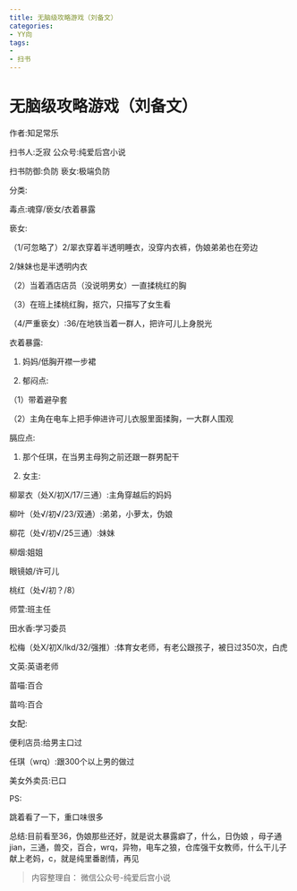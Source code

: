 ```yaml
---
title: 无脑级攻略游戏（刘备文）
categories:
- YY向
tags:
- 
- 扫书
---
```

# 无脑级攻略游戏（刘备文）
作者:知足常乐

扫书人:乏寂 公众号:纯爱后宫小说

扫书防御:负防 亵女:极端负防

分类:

毒点:魂穿/亵女/衣着暴露

亵女:

（1/可忽略了）2/翠衣穿着半透明睡衣，没穿内衣裤，伪娘弟弟也在旁边

2/妹妹也是半透明内衣

（2）当着酒店店员（没说明男女）一直揉桃红的胸

（3）在班上揉桃红胸，抠穴，只描写了女生看

（4/严重亵女）:36/在地铁当着一群人，把许可儿上身脱光

衣着暴露:

1.  妈妈/低胸开襟一步裙

2.  郁闷点:

（1）带着避孕套

（2）主角在电车上把手伸进许可儿衣服里面揉胸，一大群人围观

膈应点:

1.  那个任琪，在当男主母狗之前还跟一群男配干

2.  女主:

柳翠衣（处X/初X/17/三通）:主角穿越后的妈妈

柳叶（处√/初√/23/双通）:弟弟，小萝太，伪娘

柳花（处√/初√/25三通）:妹妹

柳烟:姐姐

眼镜娘/许可儿

桃红（处√/初？/8）

师萱:班主任

田水香:学习委员

松梅（处X/初X/lkd/32/强推）:体育女老师，有老公跟孩子，被日过350次，白虎

文英:英语老师

苗喵:百合

苗呜:百合

女配:

便利店员:给男主口过

任琪（wrq）:跟300个以上男的做过

美女外卖员:已口

PS:

跳着看了一下，重口味很多

总结:目前看至36，伪娘那些还好，就是说太暴露癖了，什么，日伪娘
，母子通jian，三通，兽交，百合，wrq，异物，电车之狼，仓库强干女教师，什么干儿子献上老妈，c，就是纯里番剧情，再见


> 内容整理自： 微信公众号-纯爱后宫小说